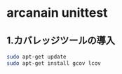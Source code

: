 # arcanain unittest

## 1.カバレッジツールの導入

```bash
sudo apt-get update
sudo apt-get install gcov lcov
```
